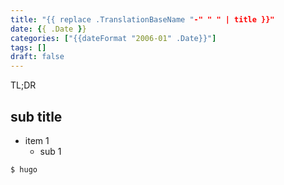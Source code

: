 ```yaml
---
title: "{{ replace .TranslationBaseName "-" " " | title }}"
date: {{ .Date }}
categories: ["{{dateFormat "2006-01" .Date}}"]
tags: []
draft: false
---
```


TL;DR

<!--more-->

## sub title

- item 1
    - sub 1
    

```bash
$ hugo
```
